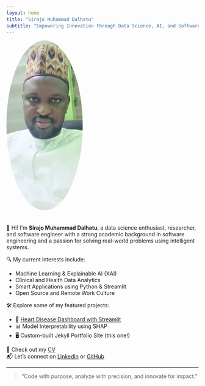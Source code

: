 ```yaml
---
layout: home
title: "Sirajo Muhammad Dalhatu"
subtitle: "Empowering Innovation through Data Science, AI, and Software Engineering"
---
```


<img src="/assets/img/profile.jpg" alt="Sirajo Muhammad Dalhatu" style="width: 200px; border-radius: 50%; margin-bottom: 20px;">

👋 Hi! I'm **Sirajo Muhammad Dalhatu**, a data science enthusiast, researcher, and software engineer with a strong academic background in software engineering and a passion for solving real-world problems using intelligent systems.

🔍 My current interests include:
- Machine Learning & Explainable AI (XAI)
- Clinical and Health Data Analytics
- Smart Applications using Python & Streamlit
- Open Source and Remote Work Culture

🛠️ Explore some of my featured projects:
- 🎯 [Heart Disease Dashboard with Streamlit](https://smd-hda.streamlit.app)
- 📊 Model Interpretability using SHAP
- 🖥️ Custom-built Jekyll Portfolio Site (this one!)

📄 Check out my [CV](/cv)  
📬 Let’s connect on [LinkedIn](https://www.linkedin.com/in/sirajo-dalhatu/) or [GitHub](https://github.com/Dalhatu-Sirajo)

---

> “Code with purpose, analyze with precision, and innovate for impact.”
